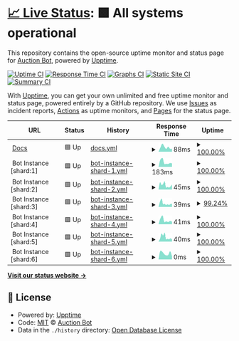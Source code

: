 # [📈 Live Status](https://Auction-Bot.github.io/status): <!--live status--> **🟩 All systems operational**

This repository contains the open-source uptime monitor and status page for [Auction Bot](https://Auction-Bot.github.io/status), powered by [Upptime](https://github.com/upptime/upptime).

[![Uptime CI](https://github.com/Auction-Bot/status/workflows/Uptime%20CI/badge.svg)](https://github.com/Auction-Bot/status/actions?query=workflow%3A%22Uptime+CI%22)
[![Response Time CI](https://github.com/Auction-Bot/status/workflows/Response%20Time%20CI/badge.svg)](https://github.com/Auction-Bot/status/actions?query=workflow%3A%22Response+Time+CI%22)
[![Graphs CI](https://github.com/Auction-Bot/status/workflows/Graphs%20CI/badge.svg)](https://github.com/Auction-Bot/status/actions?query=workflow%3A%22Graphs+CI%22)
[![Static Site CI](https://github.com/Auction-Bot/status/workflows/Static%20Site%20CI/badge.svg)](https://github.com/Auction-Bot/status/actions?query=workflow%3A%22Static+Site+CI%22)
[![Summary CI](https://github.com/Auction-Bot/status/workflows/Summary%20CI/badge.svg)](https://github.com/Auction-Bot/status/actions?query=workflow%3A%22Summary+CI%22)

With [Upptime](https://upptime.js.org), you can get your own unlimited and free uptime monitor and status page, powered entirely by a GitHub repository. We use [Issues](https://github.com/Auction-Bot/status/issues) as incident reports, [Actions](https://github.com/Auction-Bot/status/actions) as uptime monitors, and [Pages](https://Auction-Bot.github.io/status) for the status page.

<!--start: status pages-->
<!-- This summary is generated by Upptime (https://github.com/upptime/upptime) -->
<!-- Do not edit this manually, your changes will be overwritten -->
<!-- prettier-ignore -->
| URL | Status | History | Response Time | Uptime |
| --- | ------ | ------- | ------------- | ------ |
| <img alt="" src="https://raw.githubusercontent.com/Auction-Bot/docs/master/Homepage/wwwroot/favicon.svg" height="13"> [Docs](https://auction-bot.github.io/docs/) | 🟩 Up | [docs.yml](https://github.com/Auction-Bot/status/commits/HEAD/history/docs.yml) | <details><summary><img alt="Response time graph" src="./graphs/docs/response-time-week.png" height="20"> 88ms</summary><br><a href="https://Auction-Bot.github.io/status/history/docs"><img alt="Response time 101" src="https://img.shields.io/endpoint?url=https%3A%2F%2Fraw.githubusercontent.com%2FAuction-Bot%2Fstatus%2FHEAD%2Fapi%2Fdocs%2Fresponse-time.json"></a><br><a href="https://Auction-Bot.github.io/status/history/docs"><img alt="24-hour response time 144" src="https://img.shields.io/endpoint?url=https%3A%2F%2Fraw.githubusercontent.com%2FAuction-Bot%2Fstatus%2FHEAD%2Fapi%2Fdocs%2Fresponse-time-day.json"></a><br><a href="https://Auction-Bot.github.io/status/history/docs"><img alt="7-day response time 88" src="https://img.shields.io/endpoint?url=https%3A%2F%2Fraw.githubusercontent.com%2FAuction-Bot%2Fstatus%2FHEAD%2Fapi%2Fdocs%2Fresponse-time-week.json"></a><br><a href="https://Auction-Bot.github.io/status/history/docs"><img alt="30-day response time 115" src="https://img.shields.io/endpoint?url=https%3A%2F%2Fraw.githubusercontent.com%2FAuction-Bot%2Fstatus%2FHEAD%2Fapi%2Fdocs%2Fresponse-time-month.json"></a><br><a href="https://Auction-Bot.github.io/status/history/docs"><img alt="1-year response time 107" src="https://img.shields.io/endpoint?url=https%3A%2F%2Fraw.githubusercontent.com%2FAuction-Bot%2Fstatus%2FHEAD%2Fapi%2Fdocs%2Fresponse-time-year.json"></a></details> | <details><summary><a href="https://Auction-Bot.github.io/status/history/docs">100.00%</a></summary><a href="https://Auction-Bot.github.io/status/history/docs"><img alt="All-time uptime 100.00%" src="https://img.shields.io/endpoint?url=https%3A%2F%2Fraw.githubusercontent.com%2FAuction-Bot%2Fstatus%2FHEAD%2Fapi%2Fdocs%2Fuptime.json"></a><br><a href="https://Auction-Bot.github.io/status/history/docs"><img alt="24-hour uptime 100.00%" src="https://img.shields.io/endpoint?url=https%3A%2F%2Fraw.githubusercontent.com%2FAuction-Bot%2Fstatus%2FHEAD%2Fapi%2Fdocs%2Fuptime-day.json"></a><br><a href="https://Auction-Bot.github.io/status/history/docs"><img alt="7-day uptime 100.00%" src="https://img.shields.io/endpoint?url=https%3A%2F%2Fraw.githubusercontent.com%2FAuction-Bot%2Fstatus%2FHEAD%2Fapi%2Fdocs%2Fuptime-week.json"></a><br><a href="https://Auction-Bot.github.io/status/history/docs"><img alt="30-day uptime 100.00%" src="https://img.shields.io/endpoint?url=https%3A%2F%2Fraw.githubusercontent.com%2FAuction-Bot%2Fstatus%2FHEAD%2Fapi%2Fdocs%2Fuptime-month.json"></a><br><a href="https://Auction-Bot.github.io/status/history/docs"><img alt="1-year uptime 100.00%" src="https://img.shields.io/endpoint?url=https%3A%2F%2Fraw.githubusercontent.com%2FAuction-Bot%2Fstatus%2FHEAD%2Fapi%2Fdocs%2Fuptime-year.json"></a></details>
| <img alt="" src="https://icons.duckduckgo.com/ip3/null.ico" height="13"> Bot Instance [shard:1] | 🟩 Up | [bot-instance-shard-1.yml](https://github.com/Auction-Bot/status/commits/HEAD/history/bot-instance-shard-1.yml) | <details><summary><img alt="Response time graph" src="./graphs/bot-instance-shard-1/response-time-week.png" height="20"> 183ms</summary><br><a href="https://Auction-Bot.github.io/status/history/bot-instance-shard-1"><img alt="Response time 174" src="https://img.shields.io/endpoint?url=https%3A%2F%2Fraw.githubusercontent.com%2FAuction-Bot%2Fstatus%2FHEAD%2Fapi%2Fbot-instance-shard-1%2Fresponse-time.json"></a><br><a href="https://Auction-Bot.github.io/status/history/bot-instance-shard-1"><img alt="24-hour response time 463" src="https://img.shields.io/endpoint?url=https%3A%2F%2Fraw.githubusercontent.com%2FAuction-Bot%2Fstatus%2FHEAD%2Fapi%2Fbot-instance-shard-1%2Fresponse-time-day.json"></a><br><a href="https://Auction-Bot.github.io/status/history/bot-instance-shard-1"><img alt="7-day response time 183" src="https://img.shields.io/endpoint?url=https%3A%2F%2Fraw.githubusercontent.com%2FAuction-Bot%2Fstatus%2FHEAD%2Fapi%2Fbot-instance-shard-1%2Fresponse-time-week.json"></a><br><a href="https://Auction-Bot.github.io/status/history/bot-instance-shard-1"><img alt="30-day response time 265" src="https://img.shields.io/endpoint?url=https%3A%2F%2Fraw.githubusercontent.com%2FAuction-Bot%2Fstatus%2FHEAD%2Fapi%2Fbot-instance-shard-1%2Fresponse-time-month.json"></a><br><a href="https://Auction-Bot.github.io/status/history/bot-instance-shard-1"><img alt="1-year response time 178" src="https://img.shields.io/endpoint?url=https%3A%2F%2Fraw.githubusercontent.com%2FAuction-Bot%2Fstatus%2FHEAD%2Fapi%2Fbot-instance-shard-1%2Fresponse-time-year.json"></a></details> | <details><summary><a href="https://Auction-Bot.github.io/status/history/bot-instance-shard-1">100.00%</a></summary><a href="https://Auction-Bot.github.io/status/history/bot-instance-shard-1"><img alt="All-time uptime 99.97%" src="https://img.shields.io/endpoint?url=https%3A%2F%2Fraw.githubusercontent.com%2FAuction-Bot%2Fstatus%2FHEAD%2Fapi%2Fbot-instance-shard-1%2Fuptime.json"></a><br><a href="https://Auction-Bot.github.io/status/history/bot-instance-shard-1"><img alt="24-hour uptime 100.00%" src="https://img.shields.io/endpoint?url=https%3A%2F%2Fraw.githubusercontent.com%2FAuction-Bot%2Fstatus%2FHEAD%2Fapi%2Fbot-instance-shard-1%2Fuptime-day.json"></a><br><a href="https://Auction-Bot.github.io/status/history/bot-instance-shard-1"><img alt="7-day uptime 100.00%" src="https://img.shields.io/endpoint?url=https%3A%2F%2Fraw.githubusercontent.com%2FAuction-Bot%2Fstatus%2FHEAD%2Fapi%2Fbot-instance-shard-1%2Fuptime-week.json"></a><br><a href="https://Auction-Bot.github.io/status/history/bot-instance-shard-1"><img alt="30-day uptime 99.78%" src="https://img.shields.io/endpoint?url=https%3A%2F%2Fraw.githubusercontent.com%2FAuction-Bot%2Fstatus%2FHEAD%2Fapi%2Fbot-instance-shard-1%2Fuptime-month.json"></a><br><a href="https://Auction-Bot.github.io/status/history/bot-instance-shard-1"><img alt="1-year uptime 99.93%" src="https://img.shields.io/endpoint?url=https%3A%2F%2Fraw.githubusercontent.com%2FAuction-Bot%2Fstatus%2FHEAD%2Fapi%2Fbot-instance-shard-1%2Fuptime-year.json"></a></details>
| <img alt="" src="https://icons.duckduckgo.com/ip3/null.ico" height="13"> Bot Instance [shard:2] | 🟩 Up | [bot-instance-shard-2.yml](https://github.com/Auction-Bot/status/commits/HEAD/history/bot-instance-shard-2.yml) | <details><summary><img alt="Response time graph" src="./graphs/bot-instance-shard-2/response-time-week.png" height="20"> 45ms</summary><br><a href="https://Auction-Bot.github.io/status/history/bot-instance-shard-2"><img alt="Response time 46" src="https://img.shields.io/endpoint?url=https%3A%2F%2Fraw.githubusercontent.com%2FAuction-Bot%2Fstatus%2FHEAD%2Fapi%2Fbot-instance-shard-2%2Fresponse-time.json"></a><br><a href="https://Auction-Bot.github.io/status/history/bot-instance-shard-2"><img alt="24-hour response time 67" src="https://img.shields.io/endpoint?url=https%3A%2F%2Fraw.githubusercontent.com%2FAuction-Bot%2Fstatus%2FHEAD%2Fapi%2Fbot-instance-shard-2%2Fresponse-time-day.json"></a><br><a href="https://Auction-Bot.github.io/status/history/bot-instance-shard-2"><img alt="7-day response time 45" src="https://img.shields.io/endpoint?url=https%3A%2F%2Fraw.githubusercontent.com%2FAuction-Bot%2Fstatus%2FHEAD%2Fapi%2Fbot-instance-shard-2%2Fresponse-time-week.json"></a><br><a href="https://Auction-Bot.github.io/status/history/bot-instance-shard-2"><img alt="30-day response time 73" src="https://img.shields.io/endpoint?url=https%3A%2F%2Fraw.githubusercontent.com%2FAuction-Bot%2Fstatus%2FHEAD%2Fapi%2Fbot-instance-shard-2%2Fresponse-time-month.json"></a><br><a href="https://Auction-Bot.github.io/status/history/bot-instance-shard-2"><img alt="1-year response time 46" src="https://img.shields.io/endpoint?url=https%3A%2F%2Fraw.githubusercontent.com%2FAuction-Bot%2Fstatus%2FHEAD%2Fapi%2Fbot-instance-shard-2%2Fresponse-time-year.json"></a></details> | <details><summary><a href="https://Auction-Bot.github.io/status/history/bot-instance-shard-2">100.00%</a></summary><a href="https://Auction-Bot.github.io/status/history/bot-instance-shard-2"><img alt="All-time uptime 99.98%" src="https://img.shields.io/endpoint?url=https%3A%2F%2Fraw.githubusercontent.com%2FAuction-Bot%2Fstatus%2FHEAD%2Fapi%2Fbot-instance-shard-2%2Fuptime.json"></a><br><a href="https://Auction-Bot.github.io/status/history/bot-instance-shard-2"><img alt="24-hour uptime 100.00%" src="https://img.shields.io/endpoint?url=https%3A%2F%2Fraw.githubusercontent.com%2FAuction-Bot%2Fstatus%2FHEAD%2Fapi%2Fbot-instance-shard-2%2Fuptime-day.json"></a><br><a href="https://Auction-Bot.github.io/status/history/bot-instance-shard-2"><img alt="7-day uptime 100.00%" src="https://img.shields.io/endpoint?url=https%3A%2F%2Fraw.githubusercontent.com%2FAuction-Bot%2Fstatus%2FHEAD%2Fapi%2Fbot-instance-shard-2%2Fuptime-week.json"></a><br><a href="https://Auction-Bot.github.io/status/history/bot-instance-shard-2"><img alt="30-day uptime 99.77%" src="https://img.shields.io/endpoint?url=https%3A%2F%2Fraw.githubusercontent.com%2FAuction-Bot%2Fstatus%2FHEAD%2Fapi%2Fbot-instance-shard-2%2Fuptime-month.json"></a><br><a href="https://Auction-Bot.github.io/status/history/bot-instance-shard-2"><img alt="1-year uptime 99.96%" src="https://img.shields.io/endpoint?url=https%3A%2F%2Fraw.githubusercontent.com%2FAuction-Bot%2Fstatus%2FHEAD%2Fapi%2Fbot-instance-shard-2%2Fuptime-year.json"></a></details>
| <img alt="" src="https://icons.duckduckgo.com/ip3/null.ico" height="13"> Bot Instance [shard:3] | 🟩 Up | [bot-instance-shard-3.yml](https://github.com/Auction-Bot/status/commits/HEAD/history/bot-instance-shard-3.yml) | <details><summary><img alt="Response time graph" src="./graphs/bot-instance-shard-3/response-time-week.png" height="20"> 39ms</summary><br><a href="https://Auction-Bot.github.io/status/history/bot-instance-shard-3"><img alt="Response time 46" src="https://img.shields.io/endpoint?url=https%3A%2F%2Fraw.githubusercontent.com%2FAuction-Bot%2Fstatus%2FHEAD%2Fapi%2Fbot-instance-shard-3%2Fresponse-time.json"></a><br><a href="https://Auction-Bot.github.io/status/history/bot-instance-shard-3"><img alt="24-hour response time 64" src="https://img.shields.io/endpoint?url=https%3A%2F%2Fraw.githubusercontent.com%2FAuction-Bot%2Fstatus%2FHEAD%2Fapi%2Fbot-instance-shard-3%2Fresponse-time-day.json"></a><br><a href="https://Auction-Bot.github.io/status/history/bot-instance-shard-3"><img alt="7-day response time 39" src="https://img.shields.io/endpoint?url=https%3A%2F%2Fraw.githubusercontent.com%2FAuction-Bot%2Fstatus%2FHEAD%2Fapi%2Fbot-instance-shard-3%2Fresponse-time-week.json"></a><br><a href="https://Auction-Bot.github.io/status/history/bot-instance-shard-3"><img alt="30-day response time 68" src="https://img.shields.io/endpoint?url=https%3A%2F%2Fraw.githubusercontent.com%2FAuction-Bot%2Fstatus%2FHEAD%2Fapi%2Fbot-instance-shard-3%2Fresponse-time-month.json"></a><br><a href="https://Auction-Bot.github.io/status/history/bot-instance-shard-3"><img alt="1-year response time 46" src="https://img.shields.io/endpoint?url=https%3A%2F%2Fraw.githubusercontent.com%2FAuction-Bot%2Fstatus%2FHEAD%2Fapi%2Fbot-instance-shard-3%2Fresponse-time-year.json"></a></details> | <details><summary><a href="https://Auction-Bot.github.io/status/history/bot-instance-shard-3">99.24%</a></summary><a href="https://Auction-Bot.github.io/status/history/bot-instance-shard-3"><img alt="All-time uptime 99.97%" src="https://img.shields.io/endpoint?url=https%3A%2F%2Fraw.githubusercontent.com%2FAuction-Bot%2Fstatus%2FHEAD%2Fapi%2Fbot-instance-shard-3%2Fuptime.json"></a><br><a href="https://Auction-Bot.github.io/status/history/bot-instance-shard-3"><img alt="24-hour uptime 100.00%" src="https://img.shields.io/endpoint?url=https%3A%2F%2Fraw.githubusercontent.com%2FAuction-Bot%2Fstatus%2FHEAD%2Fapi%2Fbot-instance-shard-3%2Fuptime-day.json"></a><br><a href="https://Auction-Bot.github.io/status/history/bot-instance-shard-3"><img alt="7-day uptime 99.24%" src="https://img.shields.io/endpoint?url=https%3A%2F%2Fraw.githubusercontent.com%2FAuction-Bot%2Fstatus%2FHEAD%2Fapi%2Fbot-instance-shard-3%2Fuptime-week.json"></a><br><a href="https://Auction-Bot.github.io/status/history/bot-instance-shard-3"><img alt="30-day uptime 99.83%" src="https://img.shields.io/endpoint?url=https%3A%2F%2Fraw.githubusercontent.com%2FAuction-Bot%2Fstatus%2FHEAD%2Fapi%2Fbot-instance-shard-3%2Fuptime-month.json"></a><br><a href="https://Auction-Bot.github.io/status/history/bot-instance-shard-3"><img alt="1-year uptime 99.95%" src="https://img.shields.io/endpoint?url=https%3A%2F%2Fraw.githubusercontent.com%2FAuction-Bot%2Fstatus%2FHEAD%2Fapi%2Fbot-instance-shard-3%2Fuptime-year.json"></a></details>
| <img alt="" src="https://icons.duckduckgo.com/ip3/null.ico" height="13"> Bot Instance [shard:4] | 🟩 Up | [bot-instance-shard-4.yml](https://github.com/Auction-Bot/status/commits/HEAD/history/bot-instance-shard-4.yml) | <details><summary><img alt="Response time graph" src="./graphs/bot-instance-shard-4/response-time-week.png" height="20"> 41ms</summary><br><a href="https://Auction-Bot.github.io/status/history/bot-instance-shard-4"><img alt="Response time 45" src="https://img.shields.io/endpoint?url=https%3A%2F%2Fraw.githubusercontent.com%2FAuction-Bot%2Fstatus%2FHEAD%2Fapi%2Fbot-instance-shard-4%2Fresponse-time.json"></a><br><a href="https://Auction-Bot.github.io/status/history/bot-instance-shard-4"><img alt="24-hour response time 69" src="https://img.shields.io/endpoint?url=https%3A%2F%2Fraw.githubusercontent.com%2FAuction-Bot%2Fstatus%2FHEAD%2Fapi%2Fbot-instance-shard-4%2Fresponse-time-day.json"></a><br><a href="https://Auction-Bot.github.io/status/history/bot-instance-shard-4"><img alt="7-day response time 41" src="https://img.shields.io/endpoint?url=https%3A%2F%2Fraw.githubusercontent.com%2FAuction-Bot%2Fstatus%2FHEAD%2Fapi%2Fbot-instance-shard-4%2Fresponse-time-week.json"></a><br><a href="https://Auction-Bot.github.io/status/history/bot-instance-shard-4"><img alt="30-day response time 72" src="https://img.shields.io/endpoint?url=https%3A%2F%2Fraw.githubusercontent.com%2FAuction-Bot%2Fstatus%2FHEAD%2Fapi%2Fbot-instance-shard-4%2Fresponse-time-month.json"></a><br><a href="https://Auction-Bot.github.io/status/history/bot-instance-shard-4"><img alt="1-year response time 45" src="https://img.shields.io/endpoint?url=https%3A%2F%2Fraw.githubusercontent.com%2FAuction-Bot%2Fstatus%2FHEAD%2Fapi%2Fbot-instance-shard-4%2Fresponse-time-year.json"></a></details> | <details><summary><a href="https://Auction-Bot.github.io/status/history/bot-instance-shard-4">100.00%</a></summary><a href="https://Auction-Bot.github.io/status/history/bot-instance-shard-4"><img alt="All-time uptime 99.98%" src="https://img.shields.io/endpoint?url=https%3A%2F%2Fraw.githubusercontent.com%2FAuction-Bot%2Fstatus%2FHEAD%2Fapi%2Fbot-instance-shard-4%2Fuptime.json"></a><br><a href="https://Auction-Bot.github.io/status/history/bot-instance-shard-4"><img alt="24-hour uptime 100.00%" src="https://img.shields.io/endpoint?url=https%3A%2F%2Fraw.githubusercontent.com%2FAuction-Bot%2Fstatus%2FHEAD%2Fapi%2Fbot-instance-shard-4%2Fuptime-day.json"></a><br><a href="https://Auction-Bot.github.io/status/history/bot-instance-shard-4"><img alt="7-day uptime 100.00%" src="https://img.shields.io/endpoint?url=https%3A%2F%2Fraw.githubusercontent.com%2FAuction-Bot%2Fstatus%2FHEAD%2Fapi%2Fbot-instance-shard-4%2Fuptime-week.json"></a><br><a href="https://Auction-Bot.github.io/status/history/bot-instance-shard-4"><img alt="30-day uptime 100.00%" src="https://img.shields.io/endpoint?url=https%3A%2F%2Fraw.githubusercontent.com%2FAuction-Bot%2Fstatus%2FHEAD%2Fapi%2Fbot-instance-shard-4%2Fuptime-month.json"></a><br><a href="https://Auction-Bot.github.io/status/history/bot-instance-shard-4"><img alt="1-year uptime 99.96%" src="https://img.shields.io/endpoint?url=https%3A%2F%2Fraw.githubusercontent.com%2FAuction-Bot%2Fstatus%2FHEAD%2Fapi%2Fbot-instance-shard-4%2Fuptime-year.json"></a></details>
| <img alt="" src="https://icons.duckduckgo.com/ip3/null.ico" height="13"> Bot Instance [shard:5] | 🟩 Up | [bot-instance-shard-5.yml](https://github.com/Auction-Bot/status/commits/HEAD/history/bot-instance-shard-5.yml) | <details><summary><img alt="Response time graph" src="./graphs/bot-instance-shard-5/response-time-week.png" height="20"> 40ms</summary><br><a href="https://Auction-Bot.github.io/status/history/bot-instance-shard-5"><img alt="Response time 46" src="https://img.shields.io/endpoint?url=https%3A%2F%2Fraw.githubusercontent.com%2FAuction-Bot%2Fstatus%2FHEAD%2Fapi%2Fbot-instance-shard-5%2Fresponse-time.json"></a><br><a href="https://Auction-Bot.github.io/status/history/bot-instance-shard-5"><img alt="24-hour response time 66" src="https://img.shields.io/endpoint?url=https%3A%2F%2Fraw.githubusercontent.com%2FAuction-Bot%2Fstatus%2FHEAD%2Fapi%2Fbot-instance-shard-5%2Fresponse-time-day.json"></a><br><a href="https://Auction-Bot.github.io/status/history/bot-instance-shard-5"><img alt="7-day response time 40" src="https://img.shields.io/endpoint?url=https%3A%2F%2Fraw.githubusercontent.com%2FAuction-Bot%2Fstatus%2FHEAD%2Fapi%2Fbot-instance-shard-5%2Fresponse-time-week.json"></a><br><a href="https://Auction-Bot.github.io/status/history/bot-instance-shard-5"><img alt="30-day response time 68" src="https://img.shields.io/endpoint?url=https%3A%2F%2Fraw.githubusercontent.com%2FAuction-Bot%2Fstatus%2FHEAD%2Fapi%2Fbot-instance-shard-5%2Fresponse-time-month.json"></a><br><a href="https://Auction-Bot.github.io/status/history/bot-instance-shard-5"><img alt="1-year response time 47" src="https://img.shields.io/endpoint?url=https%3A%2F%2Fraw.githubusercontent.com%2FAuction-Bot%2Fstatus%2FHEAD%2Fapi%2Fbot-instance-shard-5%2Fresponse-time-year.json"></a></details> | <details><summary><a href="https://Auction-Bot.github.io/status/history/bot-instance-shard-5">100.00%</a></summary><a href="https://Auction-Bot.github.io/status/history/bot-instance-shard-5"><img alt="All-time uptime 99.88%" src="https://img.shields.io/endpoint?url=https%3A%2F%2Fraw.githubusercontent.com%2FAuction-Bot%2Fstatus%2FHEAD%2Fapi%2Fbot-instance-shard-5%2Fuptime.json"></a><br><a href="https://Auction-Bot.github.io/status/history/bot-instance-shard-5"><img alt="24-hour uptime 100.00%" src="https://img.shields.io/endpoint?url=https%3A%2F%2Fraw.githubusercontent.com%2FAuction-Bot%2Fstatus%2FHEAD%2Fapi%2Fbot-instance-shard-5%2Fuptime-day.json"></a><br><a href="https://Auction-Bot.github.io/status/history/bot-instance-shard-5"><img alt="7-day uptime 100.00%" src="https://img.shields.io/endpoint?url=https%3A%2F%2Fraw.githubusercontent.com%2FAuction-Bot%2Fstatus%2FHEAD%2Fapi%2Fbot-instance-shard-5%2Fuptime-week.json"></a><br><a href="https://Auction-Bot.github.io/status/history/bot-instance-shard-5"><img alt="30-day uptime 99.55%" src="https://img.shields.io/endpoint?url=https%3A%2F%2Fraw.githubusercontent.com%2FAuction-Bot%2Fstatus%2FHEAD%2Fapi%2Fbot-instance-shard-5%2Fuptime-month.json"></a><br><a href="https://Auction-Bot.github.io/status/history/bot-instance-shard-5"><img alt="1-year uptime 99.87%" src="https://img.shields.io/endpoint?url=https%3A%2F%2Fraw.githubusercontent.com%2FAuction-Bot%2Fstatus%2FHEAD%2Fapi%2Fbot-instance-shard-5%2Fuptime-year.json"></a></details>
| <img alt="" src="https://icons.duckduckgo.com/ip3/null.ico" height="13"> Bot Instance [shard:6] | 🟩 Up | [bot-instance-shard-6.yml](https://github.com/Auction-Bot/status/commits/HEAD/history/bot-instance-shard-6.yml) | <details><summary><img alt="Response time graph" src="./graphs/bot-instance-shard-6/response-time-week.png" height="20"> 0ms</summary><br><a href="https://Auction-Bot.github.io/status/history/bot-instance-shard-6"><img alt="Response time 0" src="https://img.shields.io/endpoint?url=https%3A%2F%2Fraw.githubusercontent.com%2FAuction-Bot%2Fstatus%2FHEAD%2Fapi%2Fbot-instance-shard-6%2Fresponse-time.json"></a><br><a href="https://Auction-Bot.github.io/status/history/bot-instance-shard-6"><img alt="24-hour response time 0" src="https://img.shields.io/endpoint?url=https%3A%2F%2Fraw.githubusercontent.com%2FAuction-Bot%2Fstatus%2FHEAD%2Fapi%2Fbot-instance-shard-6%2Fresponse-time-day.json"></a><br><a href="https://Auction-Bot.github.io/status/history/bot-instance-shard-6"><img alt="7-day response time 0" src="https://img.shields.io/endpoint?url=https%3A%2F%2Fraw.githubusercontent.com%2FAuction-Bot%2Fstatus%2FHEAD%2Fapi%2Fbot-instance-shard-6%2Fresponse-time-week.json"></a><br><a href="https://Auction-Bot.github.io/status/history/bot-instance-shard-6"><img alt="30-day response time 0" src="https://img.shields.io/endpoint?url=https%3A%2F%2Fraw.githubusercontent.com%2FAuction-Bot%2Fstatus%2FHEAD%2Fapi%2Fbot-instance-shard-6%2Fresponse-time-month.json"></a><br><a href="https://Auction-Bot.github.io/status/history/bot-instance-shard-6"><img alt="1-year response time 0" src="https://img.shields.io/endpoint?url=https%3A%2F%2Fraw.githubusercontent.com%2FAuction-Bot%2Fstatus%2FHEAD%2Fapi%2Fbot-instance-shard-6%2Fresponse-time-year.json"></a></details> | <details><summary><a href="https://Auction-Bot.github.io/status/history/bot-instance-shard-6">100.00%</a></summary><a href="https://Auction-Bot.github.io/status/history/bot-instance-shard-6"><img alt="All-time uptime 100.00%" src="https://img.shields.io/endpoint?url=https%3A%2F%2Fraw.githubusercontent.com%2FAuction-Bot%2Fstatus%2FHEAD%2Fapi%2Fbot-instance-shard-6%2Fuptime.json"></a><br><a href="https://Auction-Bot.github.io/status/history/bot-instance-shard-6"><img alt="24-hour uptime 100.00%" src="https://img.shields.io/endpoint?url=https%3A%2F%2Fraw.githubusercontent.com%2FAuction-Bot%2Fstatus%2FHEAD%2Fapi%2Fbot-instance-shard-6%2Fuptime-day.json"></a><br><a href="https://Auction-Bot.github.io/status/history/bot-instance-shard-6"><img alt="7-day uptime 100.00%" src="https://img.shields.io/endpoint?url=https%3A%2F%2Fraw.githubusercontent.com%2FAuction-Bot%2Fstatus%2FHEAD%2Fapi%2Fbot-instance-shard-6%2Fuptime-week.json"></a><br><a href="https://Auction-Bot.github.io/status/history/bot-instance-shard-6"><img alt="30-day uptime 100.00%" src="https://img.shields.io/endpoint?url=https%3A%2F%2Fraw.githubusercontent.com%2FAuction-Bot%2Fstatus%2FHEAD%2Fapi%2Fbot-instance-shard-6%2Fuptime-month.json"></a><br><a href="https://Auction-Bot.github.io/status/history/bot-instance-shard-6"><img alt="1-year uptime 100.00%" src="https://img.shields.io/endpoint?url=https%3A%2F%2Fraw.githubusercontent.com%2FAuction-Bot%2Fstatus%2FHEAD%2Fapi%2Fbot-instance-shard-6%2Fuptime-year.json"></a></details>

<!--end: status pages-->

[**Visit our status website →**](https://Auction-Bot.github.io/status)

## 📄 License

- Powered by: [Upptime](https://github.com/upptime/upptime)
- Code: [MIT](./LICENSE) © [Auction Bot](https://Auction-Bot.github.io/status)
- Data in the `./history` directory: [Open Database License](https://opendatacommons.org/licenses/odbl/1-0/)
